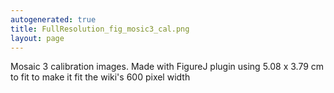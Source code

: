 ```yaml
---
autogenerated: true
title: FullResolution_fig_mosic3_cal.png
layout: page
---
```


Mosaic 3 calibration images. Made with FigureJ plugin using 5.08 x 3.79
cm to fit to make it fit the wiki's 600 pixel width
